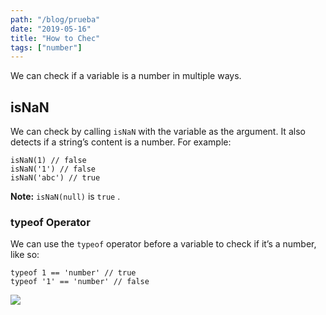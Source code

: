 ```yaml
---
path: "/blog/prueba"
date: "2019-05-16"
title: "How to Chec"
tags: ["number"]
---
```

We can check if a variable is a number in multiple ways.
## isNaN
We can check by calling `isNaN` with the variable as the argument. It also detects if a string’s content is a number. For example:
```
isNaN(1) // false
isNaN('1') // false
isNaN('abc') // true
```
**Note:** `isNaN(null)` is `true` .
### typeof Operator
We can use the `typeof` operator before a variable to check if it’s a number, like so:
```
typeof 1 == 'number' // true
typeof '1' == 'number' // false
```
![](https://cdn-images-1.medium.com/max/800/1*3X6EiKc-njoRpCB1AWnv3Q.png)